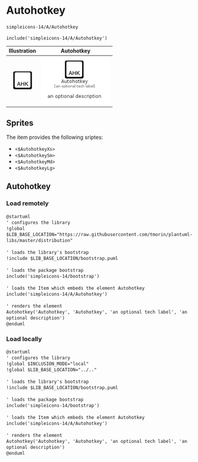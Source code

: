 # Autohotkey


```text
simpleicons-14/A/Autohotkey
```

```text
include('simpleicons-14/A/Autohotkey')
```



| Illustration | Autohotkey |
| :---: | :---: |
| ![illustration for Illustration](../../simpleicons-14/A/Autohotkey.png) | ![illustration for Autohotkey](../../simpleicons-14/A/Autohotkey.Local.png) |



## Sprites
The item provides the following sriptes:

- `<$AutohotkeyXs>`
- `<$AutohotkeySm>`
- `<$AutohotkeyMd>`
- `<$AutohotkeyLg>`





## Autohotkey

### Load remotely
```plantuml
@startuml
' configures the library
!global $LIB_BASE_LOCATION="https://raw.githubusercontent.com/tmorin/plantuml-libs/master/distribution"

' loads the library's bootstrap
!include $LIB_BASE_LOCATION/bootstrap.puml

' loads the package bootstrap
include('simpleicons-14/bootstrap')

' loads the Item which embeds the element Autohotkey
include('simpleicons-14/A/Autohotkey')

' renders the element
Autohotkey('Autohotkey', 'Autohotkey', 'an optional tech label', 'an optional description')
@enduml
```

### Load locally
```plantuml
@startuml
' configures the library
!global $INCLUSION_MODE="local"
!global $LIB_BASE_LOCATION="../.."

' loads the library's bootstrap
!include $LIB_BASE_LOCATION/bootstrap.puml

' loads the package bootstrap
include('simpleicons-14/bootstrap')

' loads the Item which embeds the element Autohotkey
include('simpleicons-14/A/Autohotkey')

' renders the element
Autohotkey('Autohotkey', 'Autohotkey', 'an optional tech label', 'an optional description')
@enduml
```

